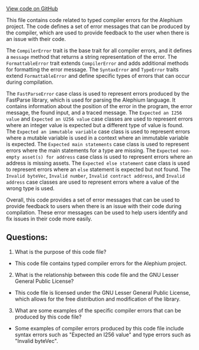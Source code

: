 [View code on GitHub](https://github.com/alephium/alephium/ralph/src/main/scala/org/alephium/ralph/error/CompilerError.scala)

This file contains code related to typed compiler errors for the Alephium project. The code defines a set of error messages that can be produced by the compiler, which are used to provide feedback to the user when there is an issue with their code. 

The `CompilerError` trait is the base trait for all compiler errors, and it defines a `message` method that returns a string representation of the error. The `FormattableError` trait extends `CompilerError` and adds additional methods for formatting the error message. The `SyntaxError` and `TypeError` traits extend `FormattableError` and define specific types of errors that can occur during compilation. 

The `FastParseError` case class is used to represent errors produced by the FastParse library, which is used for parsing the Alephium language. It contains information about the position of the error in the program, the error message, the found input, and a traced message. The `Expected an I256 value` and `Expected an U256 value` case classes are used to represent errors where an integer value is expected but a different type of value is found. The `Expected an immutable variable` case class is used to represent errors where a mutable variable is used in a context where an immutable variable is expected. The `Expected main statements` case class is used to represent errors where the main statements for a type are missing. The `Expected non-empty asset(s) for address` case class is used to represent errors where an address is missing assets. The `Expected else statement` case class is used to represent errors where an `else` statement is expected but not found. The `Invalid byteVec`, `Invalid number`, `Invalid contract address`, and `Invalid address` case classes are used to represent errors where a value of the wrong type is used. 

Overall, this code provides a set of error messages that can be used to provide feedback to users when there is an issue with their code during compilation. These error messages can be used to help users identify and fix issues in their code more easily.
## Questions: 
 1. What is the purpose of this code file?
- This code file contains typed compiler errors for the Alephium project.

2. What is the relationship between this code file and the GNU Lesser General Public License?
- This code file is licensed under the GNU Lesser General Public License, which allows for the free distribution and modification of the library.

3. What are some examples of the specific compiler errors that can be produced by this code file?
- Some examples of compiler errors produced by this code file include syntax errors such as "Expected an I256 value" and type errors such as "Invalid byteVec".